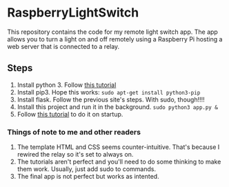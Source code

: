 # RaspberryLightSwitch
This repository contains the code for my remote light switch app. The app allows you to turn a light on and off remotely using a Raspberry Pi hosting a web server that is connected to a relay.

## Steps

1) Install python 3. Follow [this tutorial](https://projects.raspberrypi.org/en/projects/python-web-server-with-flask)
2) Install pip3. Hope this works: `sudo apt-get install python3-pip`
3) Install flask. Follow the previous site's steps. With sudo, though!!!!
4) Install this project and run it in the background. `sudo python3 app.py &`
5) Follow [this tutorial](https://www.youtube.com/watch?v=zRXauWUumSI) to do it on startup.


### Things of note to me and other readers

1) The template HTML and CSS seems counter-intuitive. That's because I rewired the relay so it's set to always on.
2) The tutorials aren't perfect and you'll need to do some thinking to make them work. Usually, just add sudo to commands.
3) The final app is not perfect but works as intented.
